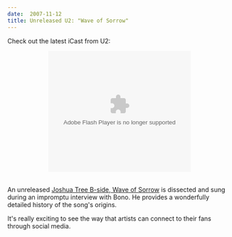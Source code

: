 ```yaml
---
date:  2007-11-12
title: Unreleased U2: "Wave of Sorrow"
---
```

Check out the latest iCast from U2:

<div style="text-align:center;"><object width="320" height="272"><param name="movie" value="http://s.ilike.com/swfs/rssPlayer.swf"/><param name="wmode" value="transparent"/><param name="flashvars" value="videoWidth=320&url=http://www.ilike.com/artist/U2/icast.rss"/><embed src="http://s.ilike.com/swfs/rssPlayer.swf" type="application/x-shockwave-flash" wmode="transparent" width="320" height="272" flashvars="videoWidth=320&url=http://www.ilike.com/artist/U2/icast.rss"/></object></div><br />

An unreleased <a href="http://ilike.com/U2">Joshua Tree B-side, Wave of Sorrow</a> is dissected and sung during an impromptu interview with Bono. He provides a wonderfully detailed history of the song's origins.

It's really exciting to see the way that artists can connect to their fans through social media.
